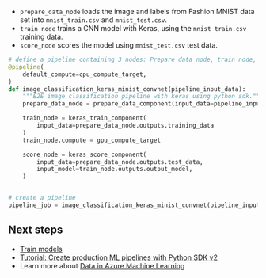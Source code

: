 * `prepare_data_node` loads the image and labels from Fashion MNIST data set into `mnist_train.csv` and `mnist_test.csv`.
* `train_node` trains a CNN model with Keras, using the `mnist_train.csv` training data.
* `score_node` scores the model using `mnist_test.csv` test data.

```python
# define a pipeline containing 3 nodes: Prepare data node, train node, and score node
@pipeline(
    default_compute=cpu_compute_target,
)
def image_classification_keras_minist_convnet(pipeline_input_data):
    """E2E image classification pipeline with keras using python sdk."""
    prepare_data_node = prepare_data_component(input_data=pipeline_input_data)

    train_node = keras_train_component(
        input_data=prepare_data_node.outputs.training_data
    )
    train_node.compute = gpu_compute_target

    score_node = keras_score_component(
        input_data=prepare_data_node.outputs.test_data,
        input_model=train_node.outputs.output_model,
    )


# create a pipeline
pipeline_job = image_classification_keras_minist_convnet(pipeline_input_data=fashion_ds)
```

## Next steps

* [Train models](how-to-train-model.md)
* [Tutorial: Create production ML pipelines with Python SDK v2](tutorial-pipeline-python-sdk.md)
* Learn more about [Data in Azure Machine Learning](concept-data.md)